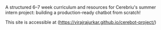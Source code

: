 A structured 6–7 week curriculum and resources for Cerebriu's summer intern project: building a production-ready chatbot from scratch!

This site is accessible at (https://virajrajurkar.github.io/cerebot-project/)
